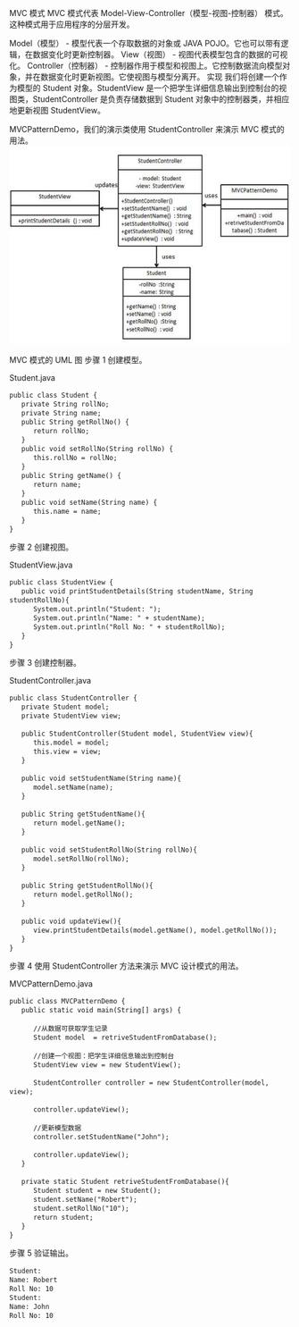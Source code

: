 MVC 模式 MVC 模式代表 Model-View-Controller（模型-视图-控制器） 模式。这种模式用于应用程序的分层开发。

Model（模型） - 模型代表一个存取数据的对象或 JAVA POJO。它也可以带有逻辑，在数据变化时更新控制器。 View（视图） -
视图代表模型包含的数据的可视化。 Controller（控制器） -
控制器作用于模型和视图上。它控制数据流向模型对象，并在数据变化时更新视图。它使视图与模型分离开。 实现 我们将创建一个作为模型的
Student 对象。StudentView
是一个把学生详细信息输出到控制台的视图类，StudentController 是负责存储数据到 Student 对象中的控制器类，并相应地更新视图
StudentView。

MVCPatternDemo，我们的演示类使用 StudentController 来演示 MVC 模式的用法。
![](mvc_pattern_uml_diagram.jpg)

MVC 模式的 UML 图 步骤 1 创建模型。

Student.java

```
public class Student {
   private String rollNo;
   private String name;
   public String getRollNo() {
      return rollNo;
   }
   public void setRollNo(String rollNo) {
      this.rollNo = rollNo;
   }
   public String getName() {
      return name;
   }
   public void setName(String name) {
      this.name = name;
   }
}

```

步骤 2 创建视图。

StudentView.java

```
public class StudentView {
   public void printStudentDetails(String studentName, String studentRollNo){
      System.out.println("Student: ");
      System.out.println("Name: " + studentName);
      System.out.println("Roll No: " + studentRollNo);
   }
}
```

步骤 3 创建控制器。

StudentController.java

```
public class StudentController {
   private Student model;
   private StudentView view;

   public StudentController(Student model, StudentView view){
      this.model = model;
      this.view = view;
   }

   public void setStudentName(String name){
      model.setName(name);        
   }

   public String getStudentName(){
      return model.getName();        
   }

   public void setStudentRollNo(String rollNo){
      model.setRollNo(rollNo);        
   }

   public String getStudentRollNo(){
      return model.getRollNo();        
   }

   public void updateView(){                
      view.printStudentDetails(model.getName(), model.getRollNo());
   }    
}
```

步骤 4 使用 StudentController 方法来演示 MVC 设计模式的用法。

MVCPatternDemo.java

```
public class MVCPatternDemo {
   public static void main(String[] args) {

      //从数据可获取学生记录
      Student model  = retriveStudentFromDatabase();

      //创建一个视图：把学生详细信息输出到控制台
      StudentView view = new StudentView();

      StudentController controller = new StudentController(model, view);

      controller.updateView();

      //更新模型数据
      controller.setStudentName("John");

      controller.updateView();
   }

   private static Student retriveStudentFromDatabase(){
      Student student = new Student();
      student.setName("Robert");
      student.setRollNo("10");
      return student;
   }
}
```

步骤 5 验证输出。

```
Student: 
Name: Robert
Roll No: 10
Student: 
Name: John
Roll No: 10
```
